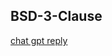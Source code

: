 
## BSD-3-Clause

[chat gpt reply](https://chat.openai.com/share/1eea115e-13c3-4da2-a416-df9b32d36cd9)
